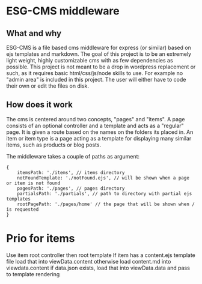 # ESG-CMS middleware

## What and why
ESG-CMS is a file based cms middleware for express (or similar) based on ejs templates and markdown. The goal of this project is to be an extremely light weight, highly customizable cms with as few dependencies as possible. This project is not meant to be a drop in wordpress replacement or such, as it requires basic html/css/js/node skills to use. For example no "admin area" is included in this project. The user will either have to code their own or edit the files on disk.

## How does it work
The cms is centered around two concepts, "pages" and "items". A page consists of an optional controller and a template and acts as a "regular" page. It is given a route based on the names on the folders its placed in. An item or item type is a page acting as a template for displaying many similar items, such as products or blog posts.

The middleware takes a couple of paths as argument:
```
{
	itemsPath: './items', // items directory
	notFoundTemplate: './notFound.ejs', // will be shown when a page or item is not found
	pagesPath: './pages', // pages directory
	partialsPath: './partials', // path to directory with partial ejs templates
	rootPagePath: './pages/home' // the page that will be shown when / is requested
}
```

# Prio for items
Use item root controller then root template
If item has a content.ejs template file load that into viewData.content otherwise load content.md into viewdata.content
if data.json exists, load that into viewData.data and pass to template rendering